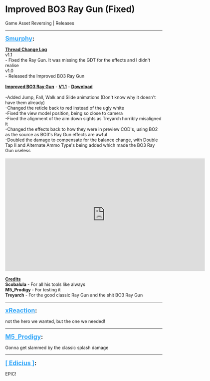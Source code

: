 # Improved BO3 Ray Gun (Fixed)
Game Asset Reversing | Releases

---
<strong style="font-size: 1.4em;"><span style="text-decoration: underline;text-decoration-color: #34a7f9;"><span style="color:#34a7f9;">Smurphy</span></span>:</strong>

<p><strong><span style="text-decoration: underline">Thread Change Log</span></strong><br />   v1.1<br />          - Fixed the Ray Gun. It was missing the GDT for the effects and I didn&#39;t realise<br />   v1.0<br />          - Released the Improved BO3 Ray Gun<br /><br /><strong><span style="text-decoration: underline">Improved BO3 Ray Gun</span></strong> - <strong><span style="text-decoration: underline">V1.1</span></strong> - <a href="https://mega.nz/file/3sVDAYiB#8VLmWqFkfoDObcKA2hb94kFr00GOEoOrjircf8XjaAQ"><strong>Download</strong></a><br /><br />    -Added Jump, Fall, Walk and Slide animations (Don&#39;t know why it doesn&#39;t have them already)<br />    -Changed the reticle back to red instead of the ugly white<br />    -Fixed the view model position, being so close to camera<br />    -Fixed the alignment of the aim down sights as Treyarch horribly misaligned it<br />    -Changed the effects back to how they were in preview COD&#39;s, using BO2 as the source as BO3&#39;s Ray Gun effects are awful<br />    -Doubled the damage to compensate for the balance change, with Double Tap II and Alternate Ammo Type&#39;s being added which made the BO3 Ray Gun useless<br /><br /><iframe type="text/html" width="640" height="360" src="https://www.youtube.com/embed/F71341YdXqY" frameborder="0"></iframe><br /><br /><strong><span style="text-decoration: underline">Credits</span><br />Scobalula</strong> - For all his tools like always<br /><strong>M5_Prodigy </strong>- For testing it<br /><strong>Treyarch</strong> - For the good classic Ray Gun and the shit BO3 Ray Gun</p>

---
<strong style="font-size: 1.4em;"><span style="text-decoration: underline;text-decoration-color: #34a7f9;"><span style="color:#34a7f9;">xReaction</span></span>:</strong>

<p>not the hero we wanted, but the one we needed!</p>

---
<strong style="font-size: 1.4em;"><span style="text-decoration: underline;text-decoration-color: #34a7f9;"><span style="color:#34a7f9;">M5_Prodigy</span></span>:</strong>

<p>Gonna get slammed by the classic splash damage</p>

---
<strong style="font-size: 1.4em;"><span style="text-decoration: underline;text-decoration-color: #34a7f9;"><span style="color:#34a7f9;">[ Edicius ]</span></span>:</strong>

<p>EPIC!</p>
